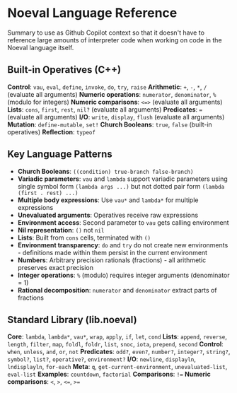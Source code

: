 # Noeval Language Reference

Summary to use as Github Copilot context so that it doesn't have to reference large amounts of interpreter code when working on code in the Noeval language itself.

## Built-in Operatives (C++)

**Control**: `vau`, `eval`, `define`, `invoke`, `do`, `try`, `raise`
**Arithmetic**: `+`, `-`, `*`, `/` (evaluate all arguments)
**Numeric operations**: `numerator`, `denominator`, `%` (modulo for integers)
**Numeric comparisons**: `<=>` (evaluate all arguments)
**Lists**: `cons`, `first`, `rest`, `nil?` (evaluate all arguments)
**Predicates**: `=` (evaluate all arguments)
**I/O**: `write`, `display`, `flush` (evaluate all arguments)
**Mutation**: `define-mutable`, `set!`
**Church Booleans**: `true`, `false` (built-in operatives)
**Reflection**: `typeof`

## Key Language Patterns

- **Church Booleans**: `((condition) true-branch false-branch)`
- **Variadic parameters**: `vau` and `lambda` support variadic parameters using single symbol form `(lambda args ...)` but not dotted pair form `(lambda (first . rest) ...)`
- **Multiple body expressions**: Use `vau*` and `lambda*` for multiple expressions
- **Unevaluated arguments**: Operatives receive raw expressions
- **Environment access**: Second parameter to `vau` gets calling environment
- **Nil representation**: `()` not `nil`
- **Lists**: Built from `cons` cells, terminated with `()`
- **Environment transparency**: `do` and `try` do not create new environments - definitions made within them persist in the current environment
- **Numbers**: Arbitrary precision rationals (fractions) - all arithmetic preserves exact precision
- **Integer operations**: `%` (modulo) requires integer arguments (denominator = 1)
- **Rational decomposition**: `numerator` and `denominator` extract parts of fractions

## Standard Library (lib.noeval)

**Core**: `lambda`, `lambda*`, `vau*`, `wrap`, `apply`, `if`, `let`, `cond`
**Lists**: `append`, `reverse`, `length`, `filter`, `map`, `foldl`, `foldr`, `list`, `snoc`, `iota`, `prepend`, `second`
**Control**: `when`, `unless`, `and`, `or`, `not`
**Predicates**: `odd?`, `even?`, `number?`, `integer?`, `string?`, `symbol?`, `list?`, `operative?`, `environment?`
**I/O**: `newline`, `displayln`, `lndisplayln`, `for-each`
**Meta**: `q`, `get-current-environment`, `unevaluated-list`, `eval-list`
**Examples**: `countdown`, `factorial`
**Comparisons**: `!=`
**Numeric comparisons**: `<`, `>`, `<=`, `>=`
